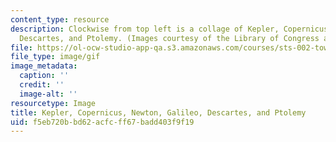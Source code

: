 ```yaml
---
content_type: resource
description: Clockwise from top left is a collage of Kepler, Copernicus, Newton, Galileo,
  Descartes, and Ptolemy. (Images courtesy of the Library of Congress and NASA.)
file: https://ol-ocw-studio-app-qa.s3.amazonaws.com/courses/sts-002-toward-the-scientific-revolution-fall-2003/f5eb720bbd62acfcff67badd403f9f19_chp_collage_gal_pto_new_kep_des_cop.gif
file_type: image/gif
image_metadata:
  caption: ''
  credit: ''
  image-alt: ''
resourcetype: Image
title: Kepler, Copernicus, Newton, Galileo, Descartes, and Ptolemy
uid: f5eb720b-bd62-acfc-ff67-badd403f9f19
---
```

